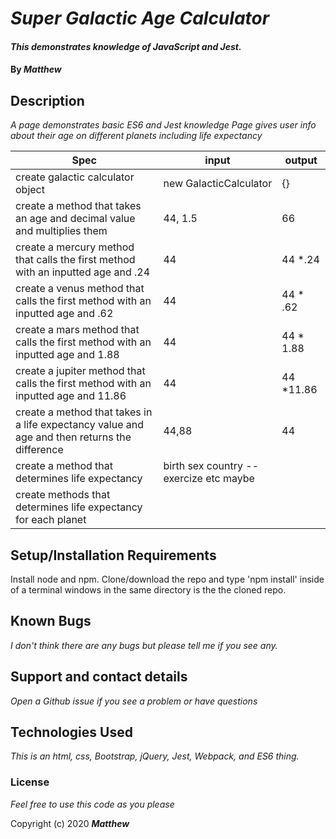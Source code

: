 
# _Super Galactic Age Calculator_

#### _This demonstrates knowledge of JavaScript and Jest._

#### By _**Matthew**_


## Description

_A page demonstrates basic ES6 and Jest knowledge_
_Page gives user info about their age on different planets including life expectancy_


| Spec                                                                                          | input                                   | output    |
|-----------------------------------------------------------------------------------------------|-----------------------------------------|-----------|
| create galactic calculator object                                                             | new GalacticCalculator                  | {}        |
| create a method that takes an age and decimal value and multiplies them                       | 44, 1.5                                 | 66        |
| create a mercury method that calls the first method with an inputted age and .24              | 44                                      | 44 *.24   |
| create a venus method that calls the first method with an inputted age and .62                | 44                                      | 44 * .62  |
| create a mars method that calls the first method with an inputted age and 1.88                | 44                                      | 44 * 1.88 |
| create a jupiter method that calls the first method with an inputted age and 11.86            | 44                                      | 44 *11.86 |
| create a method that takes in a life expectancy value and age and then returns the difference | 44,88                                   | 44        |
| create a method that determines life expectancy                                               | birth sex country -- exercize etc maybe |           |
| create methods that determines life expectancy for each planet                                |                                         |           |           
## Setup/Installation Requirements

Install node and npm. Clone/download the repo and type 'npm install' inside of a terminal windows in the same directory is the the cloned repo.

## Known Bugs

_I don't think there are any bugs but please tell me if you see any._

## Support and contact details

_Open a Github issue if you see a problem or have questions_

## Technologies Used

_This is an html, css, Bootstrap, jQuery, Jest, Webpack, and ES6 thing._

### License

*Feel free to use this code as you please*

Copyright (c) 2020 **_Matthew_**
